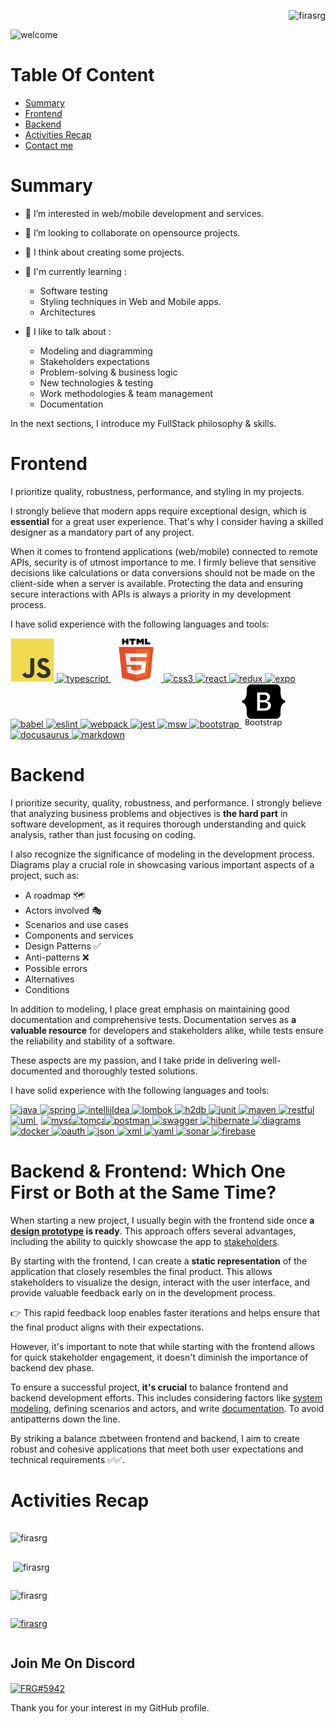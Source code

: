 <p align="right"> <img src="https://komarev.com/ghpvc/?username=firasrg&label=Profile%20views&color=0e75b6&style=flat" alt="firasrg" /> </p>

<img src="https://media3.giphy.com/media/xUPGGDNsLvqsBOhuU0/giphy.gif?cid=ecf05e47on3hx4gjqv62yxwtkuhbyf4a1n9pghohrbkxffvq&rid=giphy.gif&ct=g" width="100%" height="180px"  alt="welcome"/>

# Table Of Content
- [Summary](#summary)
- [Frontend](#frontend)
- [Backend](#backend)
- [Activities Recap](#activities-recap)
- [Contact me](#join-me-on-discord)

# Summary
- 🔭 I’m interested in web/mobile development and services.
- 👯 I’m looking to collaborate on opensource projects.
- 🤔 I think about creating some projects.
- 📖 I'm currently learning :
  - Software testing
  - Styling techniques in Web and Mobile apps.
  - Architectures

- 💬 I like to talk about :
    - Modeling and diagramming
    - Stakeholders expectations
    - Problem-solving & business logic
    - New technologies & testing
    - Work methodologies & team management
    - Documentation
    
In the next sections, I introduce my FullStack philosophy & skills. 

# Frontend
I prioritize quality, robustness, performance, and styling in my projects.

I strongly believe that modern apps require exceptional design, which is **essential** for a great user experience. 
That's why I consider having a skilled designer as a mandatory part of any project.

When it comes to frontend applications (web/mobile) connected to remote APIs, security is of utmost importance to me. 
I firmly believe that sensitive decisions like calculations or data conversions should not be made on the client-side when a server is available. 
Protecting the data and ensuring secure interactions with APIs is always a priority in my development process.

I have solid experience with the following languages and tools:

<div>   
  <a href="https://www.javascript.com/" target="_blank" rel="noreferrer">
   <img src="https://raw.githubusercontent.com/devicons/devicon/master/icons/javascript/javascript-original.svg" alt="javascript" width="70" height="70"/>
  </a>
  <a href="https://www.typescriptlang.org/" target="_blank" rel="noreferrer">
   <img src="https://www.vectorlogo.zone/logos/typescriptlang/typescriptlang-icon.svg" alt="typescript" width="70" height="70"/>
  </a>
  <a href="https://www.w3.org/html/" target="_blank" rel="noreferrer"> 
    <img src="https://raw.githubusercontent.com/devicons/devicon/master/icons/html5/html5-original-wordmark.svg" alt="html5" width="80" height="70"/>
  </a>
  <a href="https://www.w3.org/Style/CSS/Overview.en.html" target="_blank" rel="noreferrer">
   <img src="https://www.vectorlogo.zone/logos/w3_css/w3_css-official.svg" alt="css3" width="70" height="70"/>
  </a>
  <a href="https://reactjs.org/" target="_blank" rel="noreferrer">
    <img src="https://vectorwiki.com/images/1jXTN__react.svg" alt="react" width="70" height="70"/>
  </a>
  <a href="https://redux.js.org/" target="_blank" rel="noreferrer"> 
    <img src="https://brandeps.com/logo-download/R/Redux-logo-vector-01.svg" alt="redux" width="90" height="80"/> 
  </a>  
  <a href="https://expo.dev/" target="_blank" rel="noreferrer">
    <img src="https://www.vectorlogo.zone/logos/expoio/expoio-ar21.svg" alt="expo" width="90" height="70"/>
  </a> 
  <a href="https://babeljs.io/" target="_blank" rel="noreferrer">
    <img src="https://www.vectorlogo.zone/logos/babeljs/babeljs-icon.svg" alt="babel" width="70" height="70"/>
  </a> 
  <a href="https://eslint.org/" target="_blank" rel="noreferrer">
    <img src="https://www.vectorlogo.zone/logos/eslint/eslint-ar21.svg" alt="eslint" width="100" height="70"/>
  </a>
  <a href="https://webpack.js.org/" target="_blank" rel="noreferrer">
    <img src="https://www.vectorlogo.zone/logos/js_webpack/js_webpack-icon.svg" alt="webpack" width="70" height="70"/>
  </a> 
  <a href="https://jestjs.io/" target="_blank" rel="noreferrer"> 
    <img src="https://www.vectorlogo.zone/logos/jestjsio/jestjsio-icon.svg" alt="jest" width="70" height="70"/> 
  </a>
  <a href="https://mswjs.io/" target="_blank" rel="noreferrer"> 
    <img src="https://raw.githubusercontent.com/gilbarbara/logos/1f372be75689d73cae89b6de808149b606b879e1/logos/msw-icon.svg" alt="msw" width="70" height="60"/> 
  </a>
  <a href="https://nodejs.org/en/" target="_blank" rel="noreferrer"> 
    <img src="https://www.vectorlogo.zone/logos/nodejs/nodejs-icon.svg" alt="bootstrap" width="70" height="70"/> 
  </a>
  <a href="https://getbootstrap.com" target="_blank" rel="noreferrer"> 
    <img src="https://raw.githubusercontent.com/devicons/devicon/master/icons/bootstrap/bootstrap-plain-wordmark.svg" alt="bootstrap" width="70" height="70"/> 
  </a>
  <a href="https://docusaurus.io/" target="_blank" rel="noreferrer"> 
    <img src="https://www.vectorlogo.zone/logos/docusaurus/docusaurus-official.svg" alt="docusaurus" width="70" height="70"/> 
  </a>
  <a href="https://www.markdownguide.org/getting-started/" target="_blank" rel="noreferrer">
   <img src="https://upload.wikimedia.org/wikipedia/commons/thumb/4/48/Markdown-mark.svg/640px-Markdown-mark.svg.png" alt="markdown" width="70" height="70"/>
  </a>
</div>

# Backend
I prioritize security, quality, robustness, and performance. I strongly believe that analyzing business problems and objectives 
is **the hard part** in software development, as it requires thorough understanding and quick analysis, rather than just focusing on coding.

I also recognize the significance of modeling in the development process. Diagrams play a crucial role in showcasing various important aspects of a project, such as:
- A roadmap 🗺
- Actors involved 🎭
- Scenarios and use cases
- Components and services 
- Design Patterns ✅
- Anti-patterns ❌
- Possible errors
- Alternatives
- Conditions

In addition to modeling, I place great emphasis on maintaining good documentation and comprehensive tests. 
Documentation serves as **a valuable resource** for developers and stakeholders alike, while tests ensure the reliability 
and stability of a software.

These aspects are my passion, and I take pride in delivering well-documented and thoroughly tested solutions.

I have solid experience with the following languages and tools:

<div style="flex-direction: row; justify-content: space-between">
  <a href="https://dev.java/" target="_blank" rel="noreferrer">
     <img src="https://www.vectorlogo.zone/logos/java/java-vertical.svg" alt="java" width="70" height="70"/>
  </a>
  <a href="https://spring.io/" target="_blank" rel="noreferrer">
     <img src="https://www.vectorlogo.zone/logos/springio/springio-ar21.svg" alt="spring" width="70" height="70"/>
  </a>
  <a href="https://www.jetbrains.com/idea/" target="_blank" rel="noreferrer">
     <img src="https://upload.wikimedia.org/wikipedia/commons/thumb/9/9c/IntelliJ_IDEA_Icon.svg/1200px-IntelliJ_IDEA_Icon.svg.png" alt="intellijIdea" width="70" height="70"/>
  </a>
  <a href="https://projectlombok.org/" target="_blank" rel="noreferrer"> 
   <img src="https://avatars.githubusercontent.com/u/45949248?s=280&v=4" alt="lombok" width="60" height="60"/>
  </a>
  <a href="https://www.h2database.com/html/main.html" target="_blank" rel="noreferrer"> 
   <img src="https://avatars.githubusercontent.com/u/11459762?s=280&v=4" alt="h2db" width="70" height="70"/>
  </a>
  <a href="https://junit.org/junit5/" target="_blank" rel="noreferrer">
     <img src="https://junit.org/junit4/images/junit5-banner.png" alt="junit" width="70" height="60"/>
  </a>
  <a href="https://maven.apache.org/" target="_blank" rel="noreferrer">
     <img src="https://maven.apache.org/images/maven-logo-black-on-white.png" alt="maven" width="80" height="50"/>
  </a>
  <a href="https://restfulapi.net/" target="_blank" rel="noreferrer">
    <img src="https://img.uxwing.com/wp-content/themes/uxwing/download/web-app-development/rest-api-icon.png" alt="restful" width="60" height="60"/>
  </a>
  <a href="https://www.uml.org/" target="_blank" rel="noreferrer">
     <img src="https://upload.wikimedia.org/wikipedia/commons/d/d5/UML_logo.svg" alt="uml" width="70" height="70"/>
  </a>
  <a href="https://www.mysql.com/" target="_blank" rel="noreferrer">
     <img src="https://www.vectorlogo.zone/logos/mysql/mysql-official.svg" alt="mysql" style="padding-left: 5px" width="80" height="70"/>
  </a>
  <a href="https://maven.apache.org/" target="_blank" rel="noreferrer">
     <img src="https://www.vectorlogo.zone/logos/apache_tomcat/apache_tomcat-ar21.svg" alt="tomcat" style="margin-left: -12px; margin-right: -12px" width="80" height="60"/>
  </a>
  <a href="https://www.postman.com/" target="_blank" rel="noreferrer">
     <img src="https://www.vectorlogo.zone/logos/getpostman/getpostman-icon.svg" alt="postman" width="50" height="50"/>
  </a>
  <a href="https://swagger.io/" target="_blank" rel="noreferrer">
    <img src="https://vectorwiki.com/images/v21Kn__swaggerhub.svg" alt="swagger" width="60" height="60"/>
  </a>
  <a href="https://hibernate.org/" target="_blank" rel="noreferrer">
    <img src="https://vectorwiki.com/images/gPR02__hibernate.svg" alt="hibernate" width="60" height="60"/>
  </a>
  <a href="https://www.diagrams.net/" target="_blank" rel="noreferrer">
     <img src="https://store-images.s-microsoft.com/image/apps.33676.13851527096222888.2b60149a-04a5-4578-a6b2-d7b7377332d5.f66ed402-0b4a-4d56-b8bb-7a38a1220f09" alt="diagrams" width="70" height="50"/>
  </a>
  <a href="https://www.docker.com/" target="_blank" rel="noreferrer">
     <img src="https://www.vectorlogo.zone/logos/docker/docker-official.svg" alt="docker" width="70" height="70"/>
  </a>
  <a href="https://oauth.net/" target="_blank" rel="noreferrer">
     <img src="https://brandeps.com/logo-download/O/Oauth-logo-vector-01.svg" alt="oauth" width="70" height="70"/>
  </a>
  <a href="https://www.json.org/json-en.html" target="_blank" rel="noreferrer">
     <img src="https://www.vectorlogo.zone/logos/json/json-ar21.svg" alt="json" width="70" height="70"/>
  </a>
  <a href="https://www.xml.com/" target="_blank" rel="noreferrer">
     <img src="https://www.vectorlogo.zone/logos/w3c_xml/w3c_xml-ar21.svg" alt="xml" width="70" height="70"/>
  </a>
  <a href="https://yaml.org/" target="_blank" rel="noreferrer">
     <img src="https://upload.wikimedia.org/wikipedia/commons/thumb/5/5a/Official_YAML_Logo.svg/1200px-Official_YAML_Logo.svg.png" alt="yaml" width="70" height="70"/>
  </a>
  <a href="https://www.sonarsource.com/products/sonarqube/" target="_blank" rel="noreferrer">
     <img src="https://vectorwiki.com/images/vynW5__sonarqube.svg" alt="sonar" width="100" height="70"/>
  </a>
  <a href="https://firebase.google.com/" target="_blank" rel="noreferrer"> 
     <img src="https://www.vectorlogo.zone/logos/firebase/firebase-icon.svg" alt="firebase" width="70" height="70"/>
  </a>
</div>

# Backend & Frontend: Which One First or Both at the Same Time?

When starting a new project, I usually begin with the frontend side once **a [design prototype](https://en.wikipedia.org/wiki/Software_prototyping) is ready**. 
This approach offers several advantages, including the ability to quickly showcase the app to [stakeholders](https://en.wikipedia.org/wiki/Project_stakeholder).

By starting with the frontend, I can create a **static representation** of the application that closely resembles the final product. 
This allows stakeholders to visualize the design, interact with the user interface, and provide valuable feedback early 
on in the development process. 

👉 This rapid feedback loop enables faster iterations and helps ensure that the final product aligns with their expectations.

However, it's important to note that while starting with the frontend allows for quick stakeholder engagement, it doesn't 
diminish the importance of backend dev phase.

To ensure a successful project, **it's crucial** to balance frontend and backend 
development efforts. This includes considering factors like [system modeling](https://en.wikipedia.org/wiki/Systems_modeling),
defining scenarios and actors, and write [documentation](https://en.wikipedia.org/wiki/Software_documentation). 
To avoid antipatterns down the line.

By striking a balance ⚖️between frontend and backend, I aim to create robust and cohesive applications that meet both user expectations 
and technical requirements ✅✅.


# Activities Recap
<div style="display: flex; flex-direction: column; justify-content: space-between">
<p><img align="center" src="https://github-readme-streak-stats.herokuapp.com/?user=firasrg&" alt="firasrg" /></p>
<p>&nbsp;<img align="center" src="https://github-readme-stats.vercel.app/api?username=firasrg&show_icons=true&locale=en" alt="firasrg" /></p>
<p><img align="left" src="https://github-readme-stats.vercel.app/api/top-langs?username=firasrg&show_icons=true&locale=en&layout=compact" alt="firasrg" /></p>
<p align="left"> <a href="https://github.com/ryo-ma/github-profile-trophy"><img src="https://github-profile-trophy.vercel.app/?username=firasrg" alt="firasrg" /></a> </p>
</div>

## Join Me On Discord
<p align="left"><a href="https://discord.gg/SBmz8MQqZc" target="blank"><img align="center" src="https://raw.githubusercontent.com/rahuldkjain/github-profile-readme-generator/master/src/images/icons/Social/discord.svg" alt="FRG#5942" height="50" /></a></p>

Thank you for your interest in my GitHub profile.
